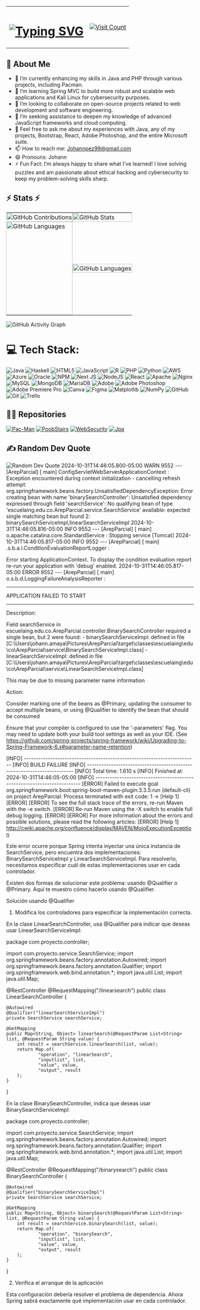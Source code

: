 <table width="100%" align="center">
  <tr>
    <td align="center">
      <h1>
        <a href="https://git.io/typing-svg">
          <img src="https://readme-typing-svg.herokuapp.com/?lines=Hi,+I'm+Johann+👋;I'm+a+Systems+Engineer;From+the+Escuela;Colombiana+de+Ingeniería;Julio+Garavito;Nice+to+meet+you!&center=true&size=30&color=00ff00" alt="Typing SVG" />
        </a>
      </h1>
    </td>
    <td align="right">
      <a href="https://visitcount.itsvg.in">
        <img src="https://visitcount.itsvg.in/api?id=JohannBulls&icon=0&color=3" alt="Visit Count" />
      </a>
    </td>
  </tr>
</table>


## 🚀 About Me

- 🔭 I’m currently enhancing my skills in Java and PHP through various projects, including Pacman.
- 🌱 I’m learning Spring MVC to build more robust and scalable web applications and Kali Linux for cybersecurity purposes.
- 👯 I’m looking to collaborate on open-source projects related to web development and software engineering.
- 🤔 I’m seeking assistance to deepen my knowledge of advanced JavaScript frameworks and cloud computing.
- 💬 Feel free to ask me about my experiences with Java, any of my projects, Bootstrap, React, Adobe Photoshop, and the entire Microsoft suite.
- 📫 How to reach me: [Johannpez99@gmail.com](mailto:johannpez99@gmail.com)
- 😄 Pronouns: Johann
- ⚡ Fun Fact: I’m always happy to share what I’ve learned! I love solving puzzles and am passionate about ethical hacking and cybersecurity to keep my problem-solving skills sharp.

## ⚡ Stats ⚡

<div align="center">
    <table style="border-collapse: collapse; width: 100%;">
        <tr>
            <td style="border: none; padding: 0; margin: 0;">
                <img src="https://github-readme-streak-stats.herokuapp.com/?user=JohannBulls&theme=merko&hide_border=false" alt="GitHub Contributions" style="width: 100%; height: auto;"/>
            </td>
            <td style="border: none; padding: 0; margin: 0;">
                <img src="https://github-readme-stats.vercel.app/api?username=JohannBulls&show_icons=true&theme=merko&hide_border=false" alt="GitHub Stats" style="width: 100%; height: auto;"/>
            </td>
        </tr>
        <tr>
            <td style="border: none; padding: 0; margin: 0;">
                <img src="https://github-readme-stats.vercel.app/api/top-langs/?username=JohannBulls&theme=merko&hide_border=false&include_all_commits=true&count_private=false&layout=compact" alt="GitHub Languages" style="width: 100%; height: 250px; object-fit: cover;"/>
            </td>
            <td style="border: none; padding: 0; margin: 0;">
                <img src="https://github-contributor-stats.vercel.app/api?username=JohannBulls&limit=5&theme=merko&combine_all_yearly_contributions=true" alt="GitHub Languages" style="width: 100%; height: auto;"/>
            </td>
        </tr>
    </table>
</div>



![GitHub Activity Graph](https://github-readme-activity-graph.vercel.app/graph?username=JohannBulls&theme=merko&hide_border=false)

# 💻 Tech Stack:
![Java](https://img.shields.io/badge/java-%23ED8B00.svg?style=flat&logo=openjdk&logoColor=white) ![Haskell](https://img.shields.io/badge/Haskell-5e5086?style=flat&logo=haskell&logoColor=white) ![HTML5](https://img.shields.io/badge/html5-%23E34F26.svg?style=flat&logo=html5&logoColor=white) ![JavaScript](https://img.shields.io/badge/javascript-%23323330.svg?style=flat&logo=javascript&logoColor=%23F7DF1E) ![R](https://img.shields.io/badge/r-%23276DC3.svg?style=flat&logo=r&logoColor=white) ![PHP](https://img.shields.io/badge/php-%23777BB4.svg?style=flat&logo=php&logoColor=white) ![Python](https://img.shields.io/badge/python-3670A0?style=flat&logo=python&logoColor=ffdd54) ![AWS](https://img.shields.io/badge/AWS-%23FF9900.svg?style=flat&logo=amazon-aws&logoColor=white) ![Azure](https://img.shields.io/badge/azure-%230072C6.svg?style=flat&logo=microsoftazure&logoColor=white) ![Oracle](https://img.shields.io/badge/Oracle-F80000?style=flat&logo=oracle&logoColor=white) ![NPM](https://img.shields.io/badge/NPM-%23CB3837.svg?style=flat&logo=npm&logoColor=white) ![Next JS](https://img.shields.io/badge/Next-black?style=flat&logo=next.js&logoColor=white) ![NodeJS](https://img.shields.io/badge/node.js-6DA55F?style=flat&logo=node.js&logoColor=white) ![React](https://img.shields.io/badge/react-%2320232a.svg?style=flat&logo=react&logoColor=%2361DAFB) ![Apache](https://img.shields.io/badge/apache-%23D42029.svg?style=flat&logo=apache&logoColor=white) ![Nginx](https://img.shields.io/badge/nginx-%23009639.svg?style=flat&logo=nginx&logoColor=white) ![MySQL](https://img.shields.io/badge/mysql-4479A1.svg?style=flat&logo=mysql&logoColor=white) ![MongoDB](https://img.shields.io/badge/MongoDB-%234ea94b.svg?style=flat&logo=mongodb&logoColor=white) ![MariaDB](https://img.shields.io/badge/MariaDB-003545?style=flat&logo=mariadb&logoColor=white) ![Adobe](https://img.shields.io/badge/adobe-%23FF0000.svg?style=flat&logo=adobe&logoColor=white) ![Adobe Photoshop](https://img.shields.io/badge/adobe%20photoshop-%2331A8FF.svg?style=flat&logo=adobe%20photoshop&logoColor=white) ![Adobe Premiere Pro](https://img.shields.io/badge/Adobe%20Premiere%20Pro-9999FF.svg?style=flat&logo=Adobe%20Premiere%20Pro&logoColor=white) ![Canva](https://img.shields.io/badge/Canva-%2300C4CC.svg?style=flat&logo=Canva&logoColor=white) ![Figma](https://img.shields.io/badge/figma-%23F24E1E.svg?style=flat&logo=figma&logoColor=white) ![Matplotlib](https://img.shields.io/badge/Matplotlib-%23ffffff.svg?style=flat&logo=Matplotlib&logoColor=black) ![NumPy](https://img.shields.io/badge/numpy-%23013243.svg?style=flat&logo=numpy&logoColor=white) ![GitHub](https://img.shields.io/badge/github-%23121011.svg?style=flat&logo=github&logoColor=white) ![Git](https://img.shields.io/badge/git-%23F05033.svg?style=flat&logo=git&logoColor=white) ![Trello](https://img.shields.io/badge/Trello-%23026AA7.svg?style=flat&logo=Trello&logoColor=white)

## 👨‍💻 Repositories

[![Pac-Man](https://github-readme-stats.vercel.app/api/pin/?username=JohannBulls&repo=Pac-Man&theme=merko&hide_border=false)](https://github.com/JohannBulls/Pac-Man)
[![PoobStairs](https://github-readme-stats.vercel.app/api/pin/?username=JohannBulls&repo=PoobStairs&theme=merko&hide_border=false)](https://github.com/JohannBulls/PoobStairs)
[![WebSecurity](https://github-readme-stats.vercel.app/api/pin/?username=JohannBulls&repo=WebSecurity&theme=merko&hide_border=false)](https://github.com/JohannBulls/WebSecurity)
[![Jpa](https://github-readme-stats.vercel.app/api/pin/?username=JohannBulls&repo=Jpa&theme=merko&hide_border=false)](https://github.com/JohannBulls/Jpa)


## ✍️ Random Dev Quote

![Random Dev Quote](https://quotes-github-readme.vercel.app/api?type=horizontal&theme=merko)
2024-10-31T14:46:05.800-05:00  WARN 9552 --- [ArepParcial] [           main] ConfigServletWebServerApplicationContext : Exception encountered during context initialization - cancelling refresh attempt: org.springframework.beans.factory.UnsatisfiedDependencyException: Error creating bean with name 'binarySearchController': Unsatisfied dependency expressed through field 'searchService': No qualifying bean of type 'escuelaing.edu.co.ArepParcial.service.SearchService' available: expected single matching bean but found 2: binarySearchServiceImpl,linearSearchServiceImpl
2024-10-31T14:46:05.816-05:00  INFO 9552 --- [ArepParcial] [           main] o.apache.catalina.core.StandardService   : Stopping service [Tomcat]
2024-10-31T14:46:05.817-05:00  INFO 9552 --- [ArepParcial] [           main] .s.b.a.l.ConditionEvaluationReportLogger :

Error starting ApplicationContext. To display the condition evaluation report re-run your application with 'debug' enabled.
2024-10-31T14:46:05.817-05:00 ERROR 9552 --- [ArepParcial] [           main] o.s.b.d.LoggingFailureAnalysisReporter   :

***************************
APPLICATION FAILED TO START
***************************

Description:

Field searchService in escuelaing.edu.co.ArepParcial.controller.BinarySearchController required a single bean, but 2 were found:
        - binarySearchServiceImpl: defined in file [C:\Users\johann.amaya\Pictures\ArepParcial\target\classes\escuelaing\edu\co\ArepParcial\service\BinarySearchServiceImpl.class]
        - linearSearchServiceImpl: defined in file [C:\Users\johann.amaya\Pictures\ArepParcial\target\classes\escuelaing\edu\co\ArepParcial\service\LinearSearchServiceImpl.class]

This may be due to missing parameter name information

Action:

Consider marking one of the beans as @Primary, updating the consumer to accept multiple beans, or using @Qualifier to identify the bean that should be consumed

Ensure that your compiler is configured to use the '-parameters' flag.
You may need to update both your build tool settings as well as your IDE.
(See https://github.com/spring-projects/spring-framework/wiki/Upgrading-to-Spring-Framework-6.x#parameter-name-retention)


[INFO] ------------------------------------------------------------------------
[INFO] BUILD FAILURE
[INFO] ------------------------------------------------------------------------
[INFO] Total time:  1.610 s
[INFO] Finished at: 2024-10-31T14:46:05-05:00
[INFO] ------------------------------------------------------------------------
[ERROR] Failed to execute goal org.springframework.boot:spring-boot-maven-plugin:3.3.5:run (default-cli) on project ArepParcial: Process terminated with exit code: 1 -> [Help 1]
[ERROR]
[ERROR] To see the full stack trace of the errors, re-run Maven with the -e switch.
[ERROR] Re-run Maven using the -X switch to enable full debug logging.
[ERROR]
[ERROR] For more information about the errors and possible solutions, please read the following articles:
[ERROR] [Help 1] http://cwiki.apache.org/confluence/display/MAVEN/MojoExecutionException

Este error ocurre porque Spring intenta inyectar una única instancia de SearchService, pero encuentra dos implementaciones: BinarySearchServiceImpl y LinearSearchServiceImpl. Para resolverlo, necesitamos especificar cuál de estas implementaciones usar en cada controlador.

Existen dos formas de solucionar este problema: usando @Qualifier o @Primary. Aquí te muestro cómo hacerlo usando @Qualifier.

Solución usando @Qualifier

1. Modifica los controladores para especificar la implementación correcta.

En la clase LinearSearchController, usa @Qualifier para indicar que deseas usar LinearSearchServiceImpl:

package com.proyecto.controller;

import com.proyecto.service.SearchService;
import org.springframework.beans.factory.annotation.Autowired;
import org.springframework.beans.factory.annotation.Qualifier;
import org.springframework.web.bind.annotation.*;
import java.util.List;
import java.util.Map;

@RestController
@RequestMapping("/linearsearch")
public class LinearSearchController {

    @Autowired
    @Qualifier("linearSearchServiceImpl")
    private SearchService searchService;

    @GetMapping
    public Map<String, Object> linearSearch(@RequestParam List<String> list, @RequestParam String value) {
        int result = searchService.linearSearch(list, value);
        return Map.of(
                "operation", "linearSearch",
                "inputlist", list,
                "value", value,
                "output", result
        );
    }
}

En la clase BinarySearchController, indica que deseas usar BinarySearchServiceImpl:

package com.proyecto.controller;

import com.proyecto.service.SearchService;
import org.springframework.beans.factory.annotation.Autowired;
import org.springframework.beans.factory.annotation.Qualifier;
import org.springframework.web.bind.annotation.*;
import java.util.List;
import java.util.Map;

@RestController
@RequestMapping("/binarysearch")
public class BinarySearchController {

    @Autowired
    @Qualifier("binarySearchServiceImpl")
    private SearchService searchService;

    @GetMapping
    public Map<String, Object> binarySearch(@RequestParam List<String> list, @RequestParam String value) {
        int result = searchService.binarySearch(list, value);
        return Map.of(
                "operation", "binarySearch",
                "inputlist", list,
                "value", value,
                "output", result
        );
    }
}

2. Verifica el arranque de la aplicación

Esta configuración debería resolver el problema de dependencia. Ahora Spring sabrá exactamente qué implementación usar en cada controlador.


